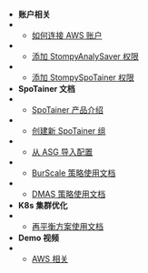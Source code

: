 - **账户相关**
- - [如何连接 AWS 账户](connect-aws-account.md)
- - [添加 StompyAnalySaver 权限](get-stompyanalysaver-permission.md)
- - [添加 StompySpoTainer 权限](get-stompyspotainer-permission.md)
- **SpoTainer 文档**
- - [SpoTainer 产品介绍](/md/SpoTainer_introduction.md)
- - [创建新 SpoTainer 组](/md/how_to_create_spotainer_group.md)
- - [从 ASG 导入配置](/md/how-to-import-from-ASG.md)
- - [BurScale 策略使用文档](BurScale-documentation.md)
- - [DMAS 策略使用文档](DMAS-documentation.md)
- **K8s 集群优化**
- - [再平衡方案使用文档](/md/K8s/rebalance.md)
- **Demo 视频**
- - [AWS 相关](/video_demo/AWS_demo.md)
